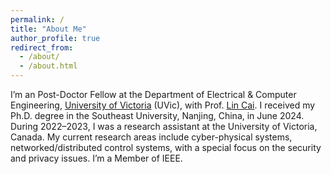 ```yaml
---
permalink: /
title: "About Me"
author_profile: true
redirect_from: 
  - /about/
  - /about.html
---
```


I’m an Post-Doctor Fellow at the Department of Electrical & Computer Engineering, [University of Victoria](https://www.uvic.ca/) (UVic), with Prof. [Lin Cai](https://www.ece.uvic.ca/~cai/). I received my Ph.D. degree in the Southeast University, Nanjing, China, in June 2024. During 2022–2023, I was a research assistant at the University of Victoria, Canada. My current research areas include cyber-physical systems, networked/distributed control systems, with a special focus on the security and privacy issues. I’m a Member of IEEE.
